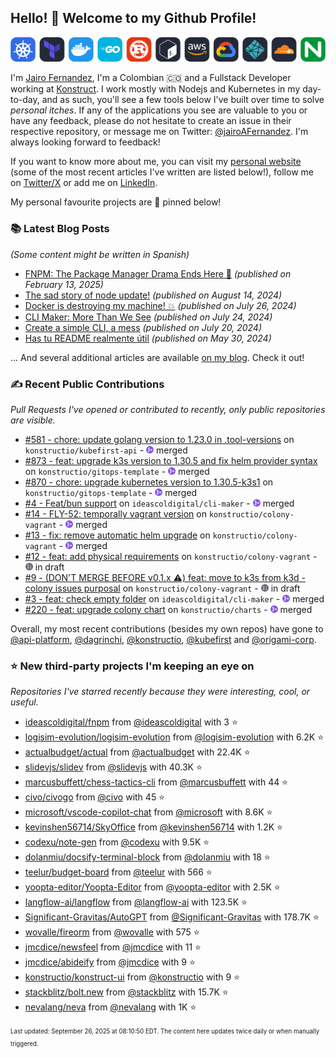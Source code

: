 <!-- DO NOT EDIT THIS FILE DIRECTLY! This file was automatically generated from the tool in this repo. -->

## Hello! 👋 Welcome to my Github Profile!

<p align="center">
  <picture>
    <source media="(prefers-color-scheme: dark)" srcset="images/icons-dark.png">
    <source media="(prefers-color-scheme: light)" srcset="images/icons-light.png">
    <img src="images/icons-dark.png" alt="technologies I use">
  </picture>
</p>

I'm [Jairo Fernandez](https://www.linkedin.com/in/jairofernandezvega/), I'm a Colombian 🇨🇴 and a Fullstack Developer working at [Konstruct](https://konstruct.io). I work mostly with Nodejs and Kubernetes in my day-to-day, and as such, you'll see a few tools below I've built over time to solve *personal itches*. If any of the applications you see are valuable to you or have any feedback, please do not hesitate to create an issue in their respective repository, or message me on Twitter: [@jairoAFernandez](https://x.com/jairoAFernandez). I'm always looking forward to feedback!

If you want to know more about me, you can visit my [personal website](https://dev.to/jairofernandez) (some of the most recent articles I've written are listed below!), follow me on [Twitter/X](https://x.com/jairoAFernandez) or add me on [LinkedIn](https://www.linkedin.com/in/jairofernandezvega/).

My personal favourite projects are 📌 pinned below!
### 📚 Latest Blog Posts

*(Some content might be written in Spanish)*


* [FNPM: The Package Manager Drama Ends Here 🚀](https://dev.to/jairofernandez/fnpm-the-package-manager-drama-ends-here-4i0f?ref=github-profile) *(published on February 13, 2025)*
* [The sad story of node update!](https://dev.to/jairofernandez/the-sad-story-of-node-update-21gd?ref=github-profile) *(published on August 14, 2024)*
* [Docker is destroying my machine! 💥](https://dev.to/jairofernandez/docker-is-destroying-my-machine-53p4?ref=github-profile) *(published on July 26, 2024)*
* [CLI Maker: More Than We See](https://dev.to/jairofernandez/-cli-maker-more-than-we-see-3gk4?ref=github-profile) *(published on July 24, 2024)*
* [Create a simple CLI, a mess](https://dev.to/jairofernandez/create-a-simple-cli-a-mess-2g7j?ref=github-profile) *(published on July 20, 2024)*
* [Has tu README realmente útil](https://dev.to/jairofernandez/has-tu-readme-realmente-util-49ea?ref=github-profile) *(published on May 30, 2024)*

... And several additional articles are available [on my blog](https://dev.to/jairofernandez/). Check it out!
### ✍️ Recent Public Contributions

*Pull Requests I've opened or contributed to recently, only public repositories are visible.*


* [#581 - chore: update golang version to 1.23.0 in .tool-versions](https://github.com/konstructio/kubefirst-api/pull/581) on `konstructio/kubefirst-api` - <img src="images/github-merged.png" width="12px" height="12px"> merged
* [#873 - feat: upgrade k3s version to 1.30.5 and fix helm provider syntax](https://github.com/konstructio/gitops-template/pull/873) on `konstructio/gitops-template` - <img src="images/github-merged.png" width="12px" height="12px"> merged
* [#870 - chore: upgrade kubernetes version to 1.30.5-k3s1](https://github.com/konstructio/gitops-template/pull/870) on `konstructio/gitops-template` - <img src="images/github-merged.png" width="12px" height="12px"> merged
* [#4 - Feat/bun support](https://github.com/ideascoldigital/cli-maker/pull/4) on `ideascoldigital/cli-maker` - <img src="images/github-merged.png" width="12px" height="12px"> merged
* [#14 - FLY-52: temporally vagrant version](https://github.com/konstructio/colony-vagrant/pull/14) on `konstructio/colony-vagrant` - <img src="images/github-merged.png" width="12px" height="12px"> merged
* [#13 - fix: remove automatic helm upgrade](https://github.com/konstructio/colony-vagrant/pull/13) on `konstructio/colony-vagrant` - <img src="images/github-merged.png" width="12px" height="12px"> merged
* [#12 - feat: add physical requirements](https://github.com/konstructio/colony-vagrant/pull/12) on `konstructio/colony-vagrant` - <img src="images/github-draft.png" width="12px" height="12px"> in draft
* [#9 - (DON'T MERGE BEFORE v0.1.x ⚠️)  feat: move to k3s from k3d - colony issues purposal](https://github.com/konstructio/colony-vagrant/pull/9) on `konstructio/colony-vagrant` - <img src="images/github-draft.png" width="12px" height="12px"> in draft
* [#3 - feat: check empty folder](https://github.com/ideascoldigital/cli-maker/pull/3) on `ideascoldigital/cli-maker` - <img src="images/github-merged.png" width="12px" height="12px"> merged
* [#220 - feat: upgrade colony chart](https://github.com/konstructio/charts/pull/220) on `konstructio/charts` - <img src="images/github-merged.png" width="12px" height="12px"> merged

Overall, my most recent contributions (besides my own repos) have gone to 
[@api-platform](https://github.com/api-platform),
[@dagrinchi](https://github.com/dagrinchi),
[@konstructio](https://github.com/konstructio),
[@kubefirst](https://github.com/kubefirst)
and [@origami-corp](https://github.com/origami-corp).
### ⭐ New third-party projects I'm keeping an eye on

*Repositories I've starred recently because they were interesting, cool, or useful.*


* [ideascoldigital/fnpm](https://github.com/ideascoldigital/fnpm) from [@ideascoldigital](https://github.com/ideascoldigital) with 3 ⭐️
* [logisim-evolution/logisim-evolution](https://github.com/logisim-evolution/logisim-evolution) from [@logisim-evolution](https://github.com/logisim-evolution) with 6.2K ⭐️
* [actualbudget/actual](https://github.com/actualbudget/actual) from [@actualbudget](https://github.com/actualbudget) with 22.4K ⭐️
* [slidevjs/slidev](https://github.com/slidevjs/slidev) from [@slidevjs](https://github.com/slidevjs) with 40.3K ⭐️
* [marcusbuffett/chess-tactics-cli](https://github.com/marcusbuffett/chess-tactics-cli) from [@marcusbuffett](https://github.com/marcusbuffett) with 44 ⭐️
* [civo/civogo](https://github.com/civo/civogo) from [@civo](https://github.com/civo) with 45 ⭐️
* [microsoft/vscode-copilot-chat](https://github.com/microsoft/vscode-copilot-chat) from [@microsoft](https://github.com/microsoft) with 8.6K ⭐️
* [kevinshen56714/SkyOffice](https://github.com/kevinshen56714/SkyOffice) from [@kevinshen56714](https://github.com/kevinshen56714) with 1.2K ⭐️
* [codexu/note-gen](https://github.com/codexu/note-gen) from [@codexu](https://github.com/codexu) with 9.5K ⭐️
* [dolanmiu/docsify-terminal-block](https://github.com/dolanmiu/docsify-terminal-block) from [@dolanmiu](https://github.com/dolanmiu) with 18 ⭐️
* [teelur/budget-board](https://github.com/teelur/budget-board) from [@teelur](https://github.com/teelur) with 566 ⭐️
* [yoopta-editor/Yoopta-Editor](https://github.com/yoopta-editor/Yoopta-Editor) from [@yoopta-editor](https://github.com/yoopta-editor) with 2.5K ⭐️
* [langflow-ai/langflow](https://github.com/langflow-ai/langflow) from [@langflow-ai](https://github.com/langflow-ai) with 123.5K ⭐️
* [Significant-Gravitas/AutoGPT](https://github.com/Significant-Gravitas/AutoGPT) from [@Significant-Gravitas](https://github.com/Significant-Gravitas) with 178.7K ⭐️
* [wovalle/fireorm](https://github.com/wovalle/fireorm) from [@wovalle](https://github.com/wovalle) with 575 ⭐️
* [jmcdice/newsfeel](https://github.com/jmcdice/newsfeel) from [@jmcdice](https://github.com/jmcdice) with 11 ⭐️
* [jmcdice/abideify](https://github.com/jmcdice/abideify) from [@jmcdice](https://github.com/jmcdice) with 9 ⭐️
* [konstructio/konstruct-ui](https://github.com/konstructio/konstruct-ui) from [@konstructio](https://github.com/konstructio) with 9 ⭐️
* [stackblitz/bolt.new](https://github.com/stackblitz/bolt.new) from [@stackblitz](https://github.com/stackblitz) with 15.7K ⭐️
* [nevalang/neva](https://github.com/nevalang/neva) from [@nevalang](https://github.com/nevalang) with 1K ⭐️

<sup><sub>Last updated: September 26, 2025 at 08:10:50 EDT. The content here updates twice daily or when manually triggered.</sup></sub>